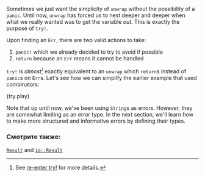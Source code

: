 Sometimes we just want the simplicity of `unwrap` without the possibility of 
a `panic`. Until now, `unwrap` has forced us to nest deeper and deeper when 
what we really wanted was to get the variable *out*. This is exactly the purpose of `try!`. 

Upon finding an `Err`, there are two valid actions to take:

1. `panic!` which we already decided to try to avoid if possible
2. `return` because an `Err` means it cannot be handled

`try!` is *almost*[^1] exactly equivalent to an `unwrap` which `return`s 
instead of `panic`s on `Err`s. Let's see how we can simplify the earlier 
example that used combinators:

{try.play}

Note that up until now, we've been using `String`s as errors. However, they 
are somewhat limiting as an error type. In the next section, we'll learn how 
to make more structured and informative errors by defining their types. 

[^1]: See [re-enter try!][re_enter_try] for more details.

### Смотрите также:

[`Result`][result] and [`io::Result`][io_result]

[result]: http://doc.rust-lang.org/std/result/enum.Result.html
[io_result]: http://doc.rust-lang.org/std/io/type.Result.html
[re_enter_try]: ../../error/reenter_try.html
